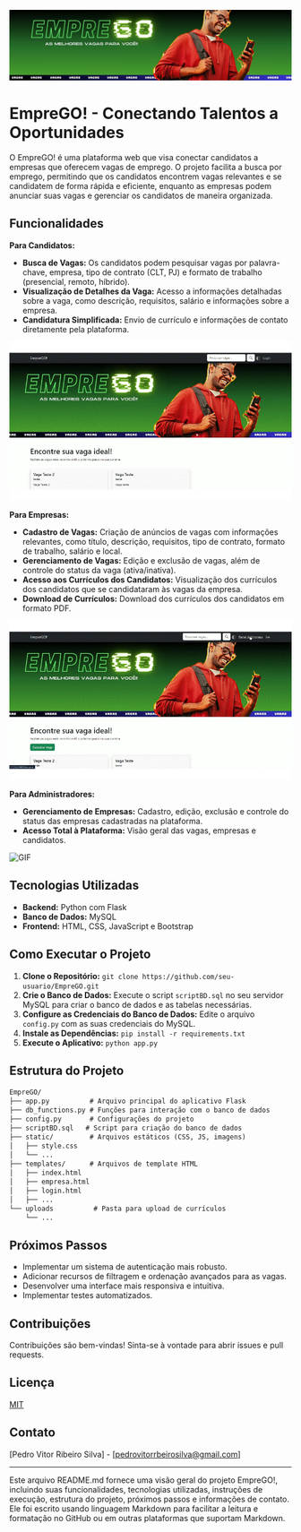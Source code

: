 ![imagem de capa](static/img/banner.jpg)
# EmpreGO! - Conectando Talentos a Oportunidades

O EmpreGO! é uma plataforma web que visa conectar candidatos a empresas que oferecem vagas de emprego. O projeto facilita a busca por emprego, permitindo que os candidatos encontrem vagas relevantes e se candidatem de forma rápida e eficiente, enquanto as empresas podem anunciar suas vagas e gerenciar os candidatos de maneira organizada.

## Funcionalidades

**Para Candidatos:**

* **Busca de Vagas:** Os candidatos podem pesquisar vagas por palavra-chave, empresa, tipo de contrato (CLT, PJ) e formato de trabalho (presencial, remoto, híbrido).
* **Visualização de Detalhes da Vaga:** Acesso a informações detalhadas sobre a vaga, como descrição, requisitos, salário e informações sobre a empresa.
* **Candidatura Simplificada:** Envio de currículo e informações de contato diretamente pela plataforma.

![GIF](static/img/pesquisa.gif)

**Para Empresas:**

* **Cadastro de Vagas:** Criação de anúncios de vagas com informações relevantes, como título, descrição, requisitos, tipo de contrato, formato de trabalho, salário e local.
* **Gerenciamento de Vagas:** Edição e exclusão de vagas, além de controle do status da vaga (ativa/inativa).
* **Acesso aos Currículos dos Candidatos:** Visualização dos currículos dos candidatos que se candidataram às vagas da empresa.
* **Download de Currículos:** Download dos currículos dos candidatos em formato PDF.

![GIF](static/img/empresa.gif)

**Para Administradores:**
* **Gerenciamento de Empresas:** Cadastro, edição, exclusão e controle do status das empresas cadastradas na plataforma.
* **Acesso Total à Plataforma:** Visão geral das vagas, empresas e candidatos.
 
![GIF](static/img/adm.gif)
 
## Tecnologias Utilizadas

* **Backend:** Python com Flask
* **Banco de Dados:** MySQL
* **Frontend:** HTML, CSS, JavaScript e Bootstrap

## Como Executar o Projeto

1. **Clone o Repositório:** `git clone https://github.com/seu-usuario/EmpreGO.git`
2. **Crie o Banco de Dados:** Execute o script `scriptBD.sql` no seu servidor MySQL para criar o banco de dados e as tabelas necessárias.
3. **Configure as Credenciais do Banco de Dados:**  Edite o arquivo `config.py` com as suas credenciais do MySQL.
4. **Instale as Dependências:** `pip install -r requirements.txt`
5. **Execute o Aplicativo:** `python app.py`

## Estrutura do Projeto

```
EmpreGO/
├── app.py          # Arquivo principal do aplicativo Flask
├── db_functions.py # Funções para interação com o banco de dados
├── config.py       # Configurações do projeto
├── scriptBD.sql   # Script para criação do banco de dados
├── static/         # Arquivos estáticos (CSS, JS, imagens)
│   ├── style.css
│   └── ...
├── templates/      # Arquivos de template HTML
│   ├── index.html
│   ├── empresa.html
│   ├── login.html
│   ├── ...
└── uploads          # Pasta para upload de currículos
    └── ...

```


## Próximos Passos

* Implementar um sistema de autenticação mais robusto.
* Adicionar recursos de filtragem e ordenação avançados para as vagas.
* Desenvolver uma interface mais responsiva e intuitiva.
* Implementar testes automatizados.

## Contribuições

Contribuições são bem-vindas! Sinta-se à vontade para abrir issues e pull requests.


## Licença

[MIT](https://choosealicense.com/licenses/mit/)


## Contato

[Pedro Vitor Ribeiro Silva] - [pedrovitorrbeirosilva@gmail.com]


---



Este arquivo README.md fornece uma visão geral do projeto EmpreGO!, incluindo suas funcionalidades, tecnologias utilizadas, instruções de execução, estrutura do projeto, próximos passos e informações de contato. Ele foi escrito usando linguagem Markdown para facilitar a leitura e formatação no GitHub ou em outras plataformas que suportam Markdown.
